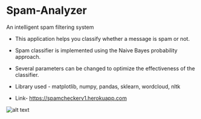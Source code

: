 # Spam-Analyzer
An intelligent spam filtering system
- This application helps you classify whether a message is spam or not.
- Spam classifier is implemented using the Naive Bayes probability approach.
- Several parameters can be changed to optimize the effectiveness of the classifier.
- Library used - matplotlib, numpy, pandas, sklearn, wordcloud, nltk

- Link- https://spamcheckerv1.herokuapp.com

![alt text](https://user-images.githubusercontent.com/26934447/57192158-e9a9e780-6f4a-11e9-88fd-fe93747911a9.gif)


